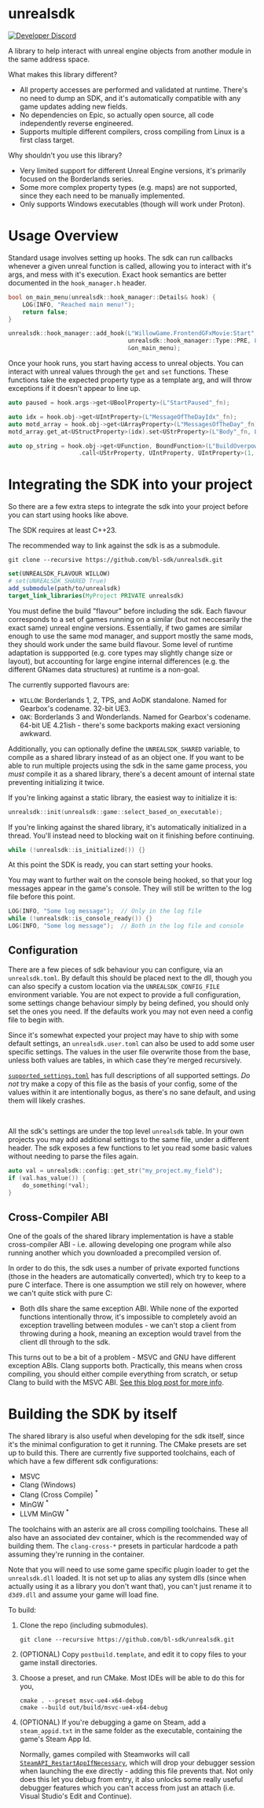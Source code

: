 # unrealsdk
[![Developer Discord](https://img.shields.io/static/v1?label=&message=Developer%20Discord&logo=discord&color=222)](https://discord.gg/VJXtHvh)

A library to help interact with unreal engine objects from another module in the same address space.

What makes this library different?
- All property accesses are performed and validated at runtime. There's no need to dump an SDK, and 
  it's automatically compatible with any game updates adding new fields.
- No dependencies on Epic, so actually open source, all code independently reverse engineered.
- Supports multiple different compilers, cross compiling from Linux is a first class target.

Why shouldn't you use this library?
- Very limited support for different Unreal Engine versions, it's primarily focused on the
  Borderlands series.
- Some more complex property types (e.g. maps) are not supported, since they each need to be
  manually implemented.
- Only supports Windows executables (though will work under Proton).

# Usage Overview
Standard usage involves setting up hooks. The sdk can run callbacks whenever a given unreal function
is called, allowing you to interact with it's args, and mess with it's execution. Exact hook
semantics are better documented in the `hook_manager.h` header.

```cpp
bool on_main_menu(unrealsdk::hook_manager::Details& hook) {
    LOG(INFO, "Reached main menu!");
    return false;
}

unrealsdk::hook_manager::add_hook(L"WillowGame.FrontendGFxMovie:Start",
                                  unrealsdk::hook_manager::Type::PRE, L"main_menu_hook",
                                  &on_main_menu);
```

Once your hook runs, you start having access to unreal objects. You can interact with unreal values
through the `get` and `set` functions. These functions take the expected property type as a template
arg, and will throw exceptions if it doesn't appear to line up.

```cpp
auto paused = hook.args->get<UBoolProperty>(L"StartPaused"_fn);

auto idx = hook.obj->get<UIntProperty>(L"MessageOfTheDayIdx"_fn);
auto motd_array = hook.obj->get<UArrayProperty>(L"MessagesOfTheDay"_fn);
motd_array.get_at<UStructProperty>(idx).set<UStrProperty>(L"Body"_fn, L"No MOTD today");

auto op_string = hook.obj->get<UFunction, BoundFunction>(L"BuildOverpowerPromptString"_fn)
                    .call<UStrProperty, UIntProperty, UIntProperty>(1, 10);
```

# Integrating the SDK into your project
So there are a few extra steps to integrate the sdk into your project before you can start using
hooks like above.

The SDK requires at least C++23.

The recommended way to link against the sdk is as a submodule.

```
git clone --recursive https://github.com/bl-sdk/unrealsdk.git
```
```cmake
set(UNREALSDK_FLAVOUR WILLOW)
# set(UNREALSDK_SHARED True)
add_submodule(path/to/unrealsdk)
target_link_libraries(MyProject PRIVATE unrealsdk)
```

You must define the build "flavour" before including the sdk. Each flavour corresponds to a set of
games running on a similar (but not neccesarily the exact same) unreal engine versions. Essentially,
if two games are similar enough to use the same mod manager, and support mostly the same mods, they
should work under the same build flavour. Some level of runtime adaptation is suppported (e.g. core
types may slightly change size or layout), but accounting for large engine internal differences
(e.g. the different GNames data structures) at runtime is a non-goal.

The currently supported flavours are:
- `WILLOW`: Borderlands 1, 2, TPS, and AoDK standalone. Named for Gearbox's codename. 32-bit UE3.
- `OAK`: Borderlands 3 and Wonderlands. Named for Gearbox's codename. 64-bit UE 4.21ish - there's
         some backports making exact versioning awkward.

Additionally, you can optionally define the `UNREALSDK_SHARED` variable, to compile as a shared
library instead of as an object one. If you want to be able to run multiple projects using the sdk
in the same game process, you *must* compile it as a shared library, there's a decent amount of
internal state preventing initializing it twice.

If you're linking against a static library, the easiest way to initialize it is:
```cpp
unrealsdk::init(unrealsdk::game::select_based_on_executable);
```
If you're linking against the shared library, it's automatically initialized in a thread. You'll
instead need to blocking wait on it finishing before continuing.
```cpp
while (!unrealsdk::is_initialized()) {}
```

At this point the SDK is ready, you can start setting your hooks.

You may want to further wait on the console being hooked, so that your log messages appear in the
game's console. They will still be written to the log file before this point.
```cpp
LOG(INFO, "Some log message");  // Only in the log file
while (!unrealsdk::is_console_ready()) {}
LOG(INFO, "Some log message");  // Both in the log file and console
```

## Configuration
There are a few pieces of sdk behaviour you can configure, via an `unrealsdk.toml`. By default this
should be placed next to the dll, though you can also specify a custom location via the
`UNREALSDK_CONFIG_FILE` environment variable. You are not expect to provide a full configuration,
some settings change behaviour simply by being defined, you should only set the ones you need. If
the defaults work you may not even need a config file to begin with.

Since it's somewhat expected your project may have to ship with some default settings, an
`unrealsdk.user.toml` can also be used to add some user specific settings. The values in the user
file overwrite those from the base, unless both values are tables, in which case they're merged
recursively.

[`supported_settings.toml`](supported_settings.toml) has full descriptions of all supported
settings. *Do not* try make a copy of this file as the basis of your config, some of the values
within it are intentionally bogus, as there's no sane default, and using them will likely crashes.

<br>

All the sdk's settings are under the top level `unrealsdk` table. In your own projects you may add
additional settings to the same file, under a different header. The sdk exposes a few functions to
let you read some basic values without needing to parse the files again.
```cpp
auto val = unrealsdk::config::get_str("my_project.my_field");
if (val.has_value()) {
    do_something(*val);
}
```

## Cross-Compiler ABI
One of the goals of the shared library implementation is have a stable cross-compiler ABI - i.e.
allowing developing one program while also running another which you downloaded a precompiled
version of.

In order to do this, the sdk uses a number of private exported functions (those in the headers are
automatically converted), which try to keep to a pure C interface. There is one assumption we still
rely on however, where we can't quite stick with pure C:

- Both dlls share the same exception ABI. While none of the exported functions intentionally throw,
  it's impossible to completely avoid an exception travelling between modules - we can't stop a
  client from throwing during a hook, meaning an exception would travel from the client dll through
  to the sdk.

This turns out to be a bit of a problem - MSVC and GNU have different exception ABIs. Clang supports
both. Practically, this means when cross compiling, you should either compile everything from
scratch, or setup Clang to build with the MSVC ABI. [See this blog post for more info](https://apple1417.dev/posts/2023-05-18-debugging-proton).

# Building the SDK by itself
The shared library is also useful when developing for the sdk itself, since it's the minimal
configuration to get it running. The CMake presets are set up to build this. There are currently
five supported toolchains, each of which have a few different sdk configurations:

- MSVC
- Clang (Windows)
- Clang (Cross Compile) <sup>*</sup>
- MinGW <sup>*</sup>
- LLVM MinGW <sup>*</sup>

The toolchains with an asterix are all cross compiling toolchains. These all also have an associated
dev container, which is the recommended way of building them. The `clang-cross-*` presets in
particular hardcode a path assuming they're running in the container.

Note that you will need to use some game specific plugin loader to get the `unrealsdk.dll` loaded.
It is not set up to alias any system dlls (since when actually using it as a library you don't want
that), you can't just rename it to `d3d9.dll` and assume your game will load fine.

To build:

1. Clone the repo (including submodules).
   ```
   git clone --recursive https://github.com/bl-sdk/unrealsdk.git
   ```

2. (OPTIONAL) Copy `postbuild.template`, and edit it to copy files to your game install directories.

3. Choose a preset, and run CMake. Most IDEs will be able to do this for you,
   ```
   cmake . --preset msvc-ue4-x64-debug
   cmake --build out/build/msvc-ue4-x64-debug
   ```

4. (OPTIONAL) If you're debugging a game on Steam, add a `steam_appid.txt` in the same folder as the
   executable, containing the game's Steam App Id.

   Normally, games compiled with Steamworks will call
   [`SteamAPI_RestartAppIfNecessary`](https://partner.steamgames.com/doc/sdk/api#SteamAPI_RestartAppIfNecessary),
   which will drop your debugger session when launching the exe directly - adding this file prevents
   that. Not only does this let you debug from entry, it also unlocks some really useful debugger
   features which you can't access from just an attach (i.e. Visual Studio's Edit and Continue).
